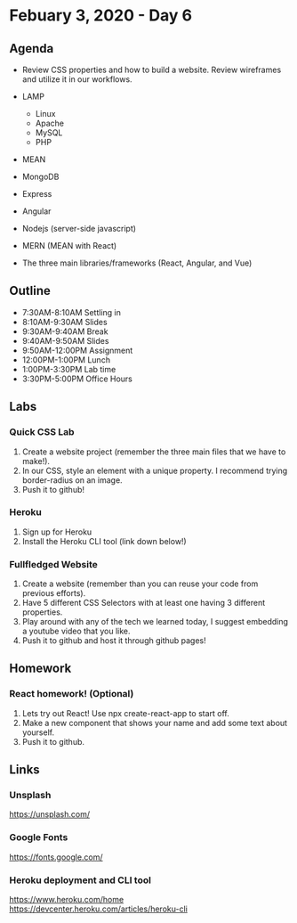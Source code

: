 # Febuary 3, 2020 - Day 6

## Agenda

- Review CSS properties and how to build a website. Review wireframes and utilize it in our workflows. 

- LAMP
    - Linux
    - Apache
    - MySQL
    - PHP

- MEAN
 - MongoDB
 - Express 
 - Angular
 - Nodejs (server-side javascript)

- MERN (MEAN with React)

- The three main libraries/frameworks (React, Angular, and Vue)

## Outline

- 7:30AM-8:10AM  Settling in
- 8:10AM-9:30AM Slides 
- 9:30AM-9:40AM Break
- 9:40AM-9:50AM Slides
- 9:50AM-12:00PM Assignment
- 12:00PM-1:00PM Lunch 
- 1:00PM-3:30PM Lab time
- 3:30PM-5:00PM Office Hours 

## Labs 

### Quick CSS Lab

1. Create a website project (remember the three main files that we have to make!).
2. In our CSS, style an element with a unique property. I recommend trying border-radius on an image.
3. Push it to github! 


### Heroku

1. Sign up for Heroku
2. Install the Heroku CLI tool (link down below!)


### Fullfledged Website

1. Create a website (remember than you can reuse your code from previous efforts).
2. Have 5 different CSS Selectors with at least one having 3 different properties. 
3. Play around with any of the tech we learned today, I suggest embedding a youtube video that you like. 
4. Push it to github and host it through github pages! 

## Homework

### React homework! (Optional)

1. Lets try out React! Use npx create-react-app to start off. 
2. Make a new component that shows your name and add some text about yourself.
3. Push it to github. 

## Links

### Unsplash

https://unsplash.com/

### Google Fonts

https://fonts.google.com/


### Heroku deployment and CLI tool 

https://www.heroku.com/home
https://devcenter.heroku.com/articles/heroku-cli

